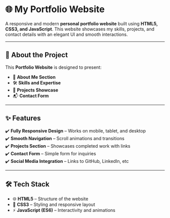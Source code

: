 # 🌐 My Portfolio Website

A responsive and modern **personal portfolio website** built using **HTML5, CSS3, and JavaScript**. This website showcases my skills, projects, and contact details with an elegant UI and smooth interactions.

---

## 📖 About the Project
This **Portfolio Website** is designed to present:
- 👤 **About Me Section**
- 🛠 **Skills and Expertise**
- 💼 **Projects Showcase**
- 📬 **Contact Form**

---

## ✨ Features
✔️ **Fully Responsive Design** – Works on mobile, tablet, and desktop  
✔️ **Smooth Navigation** – Scroll animations and transitions  
✔️ **Projects Section** – Showcases completed work with links  
✔️ **Contact Form** – Simple form for inquiries  
✔️ **Social Media Integration** – Links to GitHub, LinkedIn, etc

---

## 🛠 Tech Stack
- 🌐 **HTML5** – Structure of the website  
- 🎨 **CSS3** – Styling and responsive layout  
- ⚡ **JavaScript (ES6)** – Interactivity and animations  


